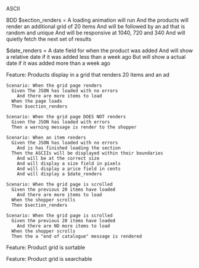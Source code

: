 ASCII

BDD
$section_renders =
  A loading animation will run
  And the products will render an additional grid of 20 items
  And will be followed by an ad that is random and unique
  And will be responsive at 1040, 720 and 340
  And will quietly fetch the next set of results

$date_renders =
  A date field for when the product was added
  And will show a relative date if it was added less than a week ago
  But will show a actual date if it was added more than a week ago

Feature: Products display in a grid that renders 20 items and an ad

    Scenario: When the grid page renders
      Given The JSON has loaded with no errors
        And there are more items to load
      When the page loads
      Then $section_renders

    Scenario: When the grid page DOES NOT renders
      Given the JSON has loaded with errors
      Then a warning message is render to the shopper

    Scenario: When an item renders
      Given the JSON has loaded with no errors
        And is has finished loading the section
      Then the ASCIIs will be displayed within their boundaries
        And will be at the correct size
        And will display a size field in pixels
        And will display a price field in cents
        And will display a $date_renders

    Scenario: When the grid page is scrolled
      Given the previous 20 items have loaded
        And there are more items to load
      When the shopper scrolls
      Then $section_renders

    Scenario: When the grid page is scrolled
      Given the previous 20 items have loaded
        And there are NO more items to load
      When the shopper scrolls
      Then the a "end of catalogue" message is rendered

  Feature: Product grid is sortable

  Feature: Product grid is searchable
